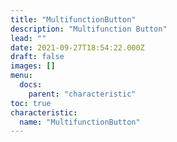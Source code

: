 ```yaml
---
title: "MultifunctionButton"
description: "Multifunction Button"
lead: ""
date: 2021-09-27T18:54:22.000Z
draft: false
images: []
menu:
  docs:
    parent: "characteristic"
toc: true
characteristic:
  name: "MultifunctionButton"
---
```

